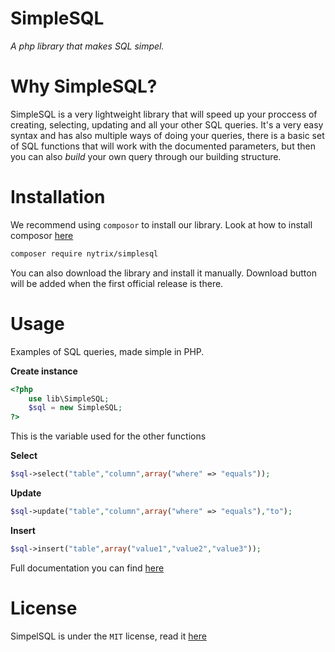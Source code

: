 # SimpleSQL
_A php library that makes SQL simpel._

# Why SimpleSQL?

SimpleSQL is a very lightweight library that will speed up your proccess of creating, selecting, updating and all your other SQL queries. It's a very easy syntax and has also multiple ways of doing your queries, there is a basic set of SQL functions that will work with the documented parameters, but then you can also *build* your own query through our building structure. 

# Installation
We recommend using `composor` to install our library. Look at how to install composor [here](https://getcomposer.org/)
```sh
composer require nytrix/simplesql
```
You can also download the library and install it manually. Download button will be added when the first official release is there.

# Usage

Examples of SQL queries, made simple in PHP. 

**Create instance**
```php
<?php
    use lib\SimpleSQL;
    $sql = new SimpleSQL; 
?>
```
This is the variable used for the other functions

**Select**

```php
$sql->select("table","column",array("where" => "equals"));
```

**Update**

```php
$sql->update("table","column",array("where" => "equals"),"to");
```

**Insert**
```php
$sql->insert("table",array("value1","value2","value3"));
```

Full documentation you can find [here](https://github.com/thomaskolmans/SimpelSQL/blob/master/docs/README.md)

# License 

SimpelSQL is under the `MIT` license, read it [here](https://github.com/thomaskolmans/SimpelSQL/blob/master/LICENSE)



